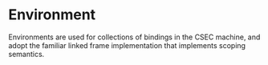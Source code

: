 # Environment

Environments are used for collections of bindings in the CSEC machine, and adopt the familiar linked frame implementation that implements scoping semantics.